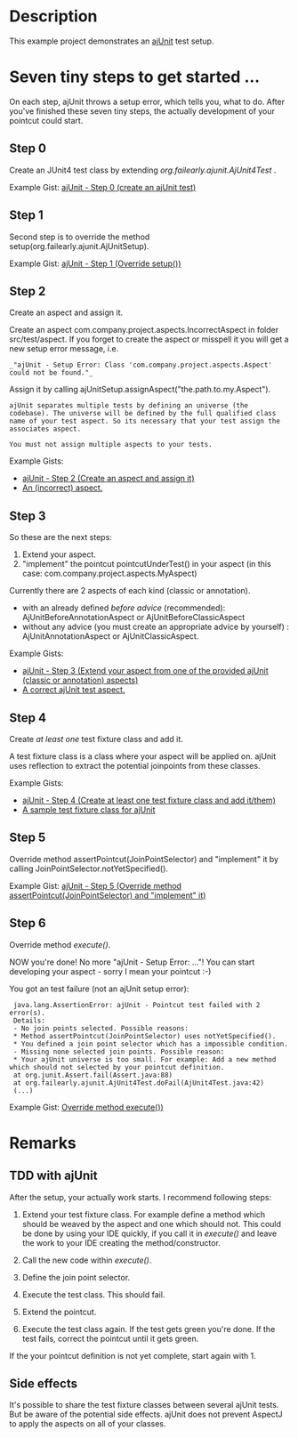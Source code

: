 # Description

This example project demonstrates an [ajUnit](https://github.com/loddar/ajunit) test setup.



# Seven tiny steps to get started ...

On each step, ajUnit throws a setup error, which tells you, what to do. After you've finished these seven tiny steps, the actually development
of your pointcut could start.

## Step 0

Create an JUnit4 test class by extending _org.failearly.ajunit.AjUnit4Test_ .

Example Gist: [ajUnit - Step 0 (create an ajUnit test)](https://gist.github.com/loddar/4ae8e534d7647d765b96)


## Step 1

Second step is to override the method setup(org.failearly.ajunit.AjUnitSetup).

Example Gist: [ajUnit - Step 1 (Override setup())](https://gist.github.com/loddar/ac9869b87df5c5fba5fe)


## Step 2

Create an aspect and assign it. 

Create an aspect com.company.project.aspects.IncorrectAspect in folder src/test/aspect.
If you forget to create the aspect or misspell it you will get a new setup error message, i.e.
   
    _"ajUnit - Setup Error: Class 'com.company.project.aspects.Aspect' could not be found."_
        
        

Assign it by calling ajUnitSetup.assignAspect("the.path.to.my.Aspect").


    ajUnit separates multiple tests by defining an universe (the codebase). The universe will be defined by the full qualified class 
    name of your test aspect. So its necessary that your test assign the associates aspect. 
    
    You must not assign multiple aspects to your tests.


Example Gists: 
  
  * [ajUnit - Step 2 (Create an aspect and assign it)](https://gist.github.com/loddar/06ebfea786ab61243c7d)
  * [An (incorrect) aspect.](https://gist.github.com/loddar/a2cd04522dd04dbd58b0)




## Step 3

So these are the next steps:

1. Extend your aspect.
2. "implement" the pointcut pointcutUnderTest() in your aspect (in this case: com.company.project.aspects.MyAspect)

Currently there are 2 aspects of each kind (classic or annotation).

- with an already defined _before advice_ (recommended): AjUnitBeforeAnnotationAspect or AjUnitBeforeClassicAspect
- without any advice (you must create an appropriate advice by yourself) : AjUnitAnnotationAspect or AjUnitClassicAspect.


Example Gists:
    
  * [ajUnit - Step 3 (Extend your aspect from one of the provided ajUnit (classic or annotation) aspects)](https://gist.github.com/loddar/a6e5dc051ab34991eadf)
  * [A correct ajUnit test aspect.](https://gist.github.com/loddar/2cbee5b1504d1cb14f81)



## Step 4

Create _at least one_ test fixture class and add it. 

A test fixture class is a class where your aspect will be applied on. 
ajUnit uses reflection to extract the potential joinpoints from these classes.

Example Gists:

  * [ajUnit - Step 4 (Create at least one test fixture class and add it/them)](https://gist.github.com/loddar/c5f974f5e987527f68c3)
  * [A sample test fixture class for ajUnit](https://gist.github.com/loddar/a53c231eb6733fa56520)
  
  

## Step 5

Override method assertPointcut(JoinPointSelector) and "implement" it by calling JoinPointSelector.notYetSpecified().

Example Gist: [ajUnit - Step 5 (Override method assertPointcut(JoinPointSelector) and "implement" it)](https://gist.github.com/loddar/0bcbddc8a4333773fc8a)



## Step 6

Override method _execute()_.

NOW you're done! No more "ajUnit - Setup Error: ..."! You can start developing your aspect - sorry I mean your pointcut :-)

You got an test failure (not an ajUnit setup error):

     java.lang.AssertionError: ajUnit - Pointcut test failed with 2 error(s).
     Details:
     - No join points selected. Possible reasons:
     * Method assertPointcut(JoinPointSelector) uses notYetSpecified().
     * You defined a join point selector which has a impossible condition.
     - Missing none selected join points. Possible reason:
     * Your ajUnit universe is too small. For example: Add a new method which should not selected by your pointcut definition.
     at org.junit.Assert.fail(Assert.java:88)
     at org.failearly.ajunit.AjUnit4Test.doFail(AjUnit4Test.java:42)
     (...)



Example Gist: [Override method execute())](https://gist.github.com/loddar/e4b760b92b4c353f516e)


# Remarks


## TDD with ajUnit

After the setup, your actually work starts. I recommend following steps:

1. Extend your test fixture class. 
For example define a method which should be weaved by the aspect and one which should not. This could be done by using your IDE quickly, 
if you call it in _execute()_ and leave the work to your IDE creating the method/constructor.
   
2. Call the new code within _execute()_.   

3. Define the join point selector.

4. Execute the test class. This should fail.

5. Extend the pointcut.

6. Execute the test class again. If the test gets green you're done. If the test fails, correct the pointcut until it gets green.


If the your pointcut definition is not yet complete, start again with 1.


## Side effects 

It's possible to share the test fixture classes between several ajUnit tests. But be aware of the potential side effects. ajUnit does not
prevent AspectJ to apply the aspects on all of your classes.






